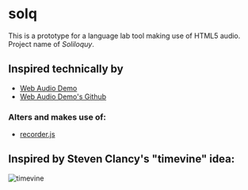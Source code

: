 # solq
This is a prototype for a language lab tool making use of HTML5 audio. Project name of *Soliloquy*.

## Inspired technically by 
 * [Web Audio Demo](http://webaudiodemos.appspot.com/AudioRecorder/index.html) 
 * [Web Audio Demo's Github](https://github.com/cwilso/AudioRecorder)
 
### Alters and makes use of:
 * [recorder.js](https://github.com/mattdiamond/Recorderjs)
 
## Inspired by Steven Clancy's "timevine" idea:
 ![timevine](https://raw.github.com/jazahn/solq/gh-pages/media/timevine.jpg)
